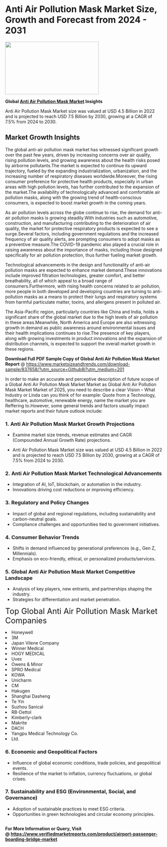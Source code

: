 <H1>Anti Air Pollution Mask Market Size, Growth and Forecast from 2024 - 2031</H1><img class="aligncenter size-medium wp-image-584254" src="https://thirdeyenews.in/wp-content/uploads/2024/09/Global-Market-Research-300x168.jpeg" alt="" width="300" height="168" /><p><strong>Global&nbsp;<a href="https://www.marketsizeandtrends.com/download-sample/837658/?utm_source=Github8j?utm_medium=201">Anti Air Pollution Mask Market</a> Insights</strong></p><p>Anti Air Pollution Mask Market size was valued at USD 4.5 Billion in 2022 and is projected to reach USD 7.5 Billion by 2030, growing at a CAGR of 7.5% from 2024 to 2030.</p><p><h2>Market Growth Insights</h2> <p>The global anti-air pollution mask market has witnessed significant growth over the past few years, driven by increasing concerns over air quality, rising pollution levels, and growing awareness about the health risks posed by airborne pollutants.The market is expected to continue its upward trajectory, fueled by the expanding industrialization, urbanization, and the increasing number of respiratory diseases worldwide.Moreover, the rising consumer preference for protective health products, especially in urban areas with high pollution levels, has further contributed to the expansion of the market.The availability of technologically advanced and comfortable air pollution masks, along with the growing trend of health-conscious consumers, is expected to boost market growth in the coming years.</p> <p>As air pollution levels across the globe continue to rise, the demand for anti-air pollution masks is growing steadily.With industries such as automotive, construction, and manufacturing contributing to the deterioration of air quality, the market for protective respiratory products is expected to see a surge.Several factors, including government regulations and the increased frequency of air quality alerts, are prompting consumers to adopt masks as a preventive measure.The COVID-19 pandemic also played a crucial role in raising awareness about the importance of masks, including those designed specifically for air pollution protection, thus further fueling market growth.</p> <p>Technological advancements in the design and functionality of anti-air pollution masks are expected to enhance market demand.These innovations include improved filtration technologies, greater comfort, and better breathability, all of which appeal to a broad range of consumers.Furthermore, with rising health concerns related to air pollution, more people in both developed and developing countries are turning to anti-pollution masks as a means to protect their lungs and respiratory systems from harmful particulate matter, toxins, and allergens present in polluted air.</p> <p>The Asia-Pacific region, particularly countries like China and India, holds a significant share of the global market due to the high levels of air pollution in these areas.Meanwhile, North America and Europe are also witnessing growth in demand as public awareness around environmental issues and their health implications continues to rise.The presence of key players, along with growing investments in product innovations and the expansion of distribution channels, is expected to support the overall market growth in these regions.</p> <p><span class=""><strong>Download Full PDF Sample Copy of Global Anti Air Pollution Mask Market Report</strong> @ <a href="https://www.marketsizeandtrends.com/download-sample/837658/?utm_source=Github8j?utm_medium=201" target="_blank">https://www.marketsizeandtrends.com/download-sample/837658/?utm_source=Github8j?utm_medium=201</a></span></p><p>In order to make an accurate and perceptive description of future scope of a Global&nbsp;Anti Air Pollution Mask Market Market as Global&nbsp;Anti Air Pollution Mask Market Market of 2025, you need to describe a clear Vision &ndash; What Industry or Linda can you think of for example: Quote from a Technology, healthcare, automotive, renewable energy, name the market you are Reffering to.However, some general trends and factors usually impact market reports and their future outlook include:</p><h3>1.&nbsp;<strong>Anti Air Pollution Mask Market Growth Projections</strong></h3><ul><li>Examine market size trends, revenue estimates and CAGR (Compounded Annual Growth Rate) projections.</li><li><p>Anti Air Pollution Mask Market size was valued at USD 4.5 Billion in 2022 and is projected to reach USD 7.5 Billion by 2030, growing at a CAGR of 7.5% from 2024 to 2030.</p></li></ul><h3>2.&nbsp;<strong>Anti Air Pollution Mask Market Technological Advancements</strong></h3><ul><li>Integration of AI, IoT, blockchain, or automation in the industry.</li><li>Innovations driving cost reductions or improving efficiency.</li></ul><h3>3.&nbsp;<strong>Regulatory and Policy Changes</strong></h3><ul><li>Impact of global and regional regulations, including sustainability and carbon-neutral goals.</li><li>Compliance challenges and opportunities tied to government initiatives.</li></ul><h3>4.&nbsp;<strong>Consumer Behavior Trends</strong></h3><ul><li>Shifts in demand influenced by generational preferences (e.g., Gen Z, Millennials).</li><li>Emphasis on eco-friendly, ethical, or personalized products/services.</li></ul><h3>5.&nbsp;<strong>Global Anti Air Pollution Mask Market Competitive Landscape</strong></h3><ul><li>Analysis of key players, new entrants, and partnerships shaping the industry.</li><li>Strategies for differentiation and market penetration.</li></ul><p data-pm-slice="1 1 []"><span style="color: inherit; font-family: inherit; font-size: 25px;">Top Global Anti Air Pollution Mask Market Companies</span></p><div class="" data-test-id=""><p><li>Honeywell</li><li> 3M</li><li> Japan Vilene Company</li><li> Winner Medical</li><li> HOGY MEDICAL</li><li> Uvex</li><li> Owens & Minor</li><li> SPRO Medical</li><li> KOWA</li><li> Unicharm</li><li> CM</li><li> Hakugen</li><li> Shanghai Dasheng</li><li> Te Yin</li><li> Suzhou Sanical</li><li> RB-Dettol</li><li> Kimberly-clark</li><li> Makrite</li><li> DACH</li><li> Yangpu Medical Technology Co.</li><li> Ltd.</li></p></div><h3>6.&nbsp;<strong>Economic and Geopolitical Factors</strong></h3><ul><li>Influence of global economic conditions, trade policies, and geopolitical events.</li><li>Resilience of the market to inflation, currency fluctuations, or global crises.</li></ul><h3>7.&nbsp;<strong>Sustainability and ESG (Environmental, Social, and Governance)</strong></h3><ul><li>Adoption of sustainable practices to meet ESG criteria.</li><li>Opportunities in green technologies and circular economy principles.</li></ul><h2><strong style="font-size: 14px;">For More Information or Query, Visit @&nbsp;</strong><a style="background-color: #ffffff; font-size: 14px;" href="https://www.marketsizeandtrends.com/report/anti-air-pollution-mask-market/" target="_blank">https://www.verifiedmarketreports.com/product/airport-passenger-boarding-bridge-market</a></h2>